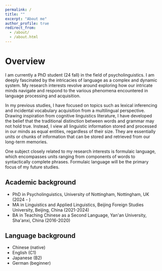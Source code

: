 ```yaml
---
permalink: /
title: ""
excerpt: "About me"
author_profile: true
redirect_from: 
  - /about/
  - /about.html
---
```

Overview
======
I am currently a PhD student (24 fall) in the field of psycholinguistics. I am deeply fascinated by the intricacies of language as a complex and dynamic system. My research interests revolve around exploring how our intricate minds navigate and respond to the various phenomena encountered in language processing and acquisition.

In my previous studies, I have focused on topics such as lexical inferencing and incidental vocabulary acquisition from a multilingual perspective. Drawing inspiration from cognitive linguistics literature, I have developed the belief that the traditional distinction between words and grammar may not hold true. Instead, I view all linguistic information stored and processed in our minds as equal entities, regardless of their size. They are essentially units or chunks of information that can be stored and retrieved from our long-term memories.

One subject closely related to my research interests is formulaic language, which encompasses units ranging from components of words to syntactically complete phrases. Formulaic language will be the primary focus of my future studies.


Academic background
------
- PhD in Psycholinguistics, University of Nottingham, Nottingham, UK (2024 - )
- MA in Linguistics and Applied Linguistics, Beijing Foreign Studies University, Beijing, China (2021-2024)
- BA in Teaching Chinese as a Second Language, Yan'an University, Sha'anxi, China (2016-2020)

Language background
-------
- Chinese (native)
- English (C1)
- Japanese (B2)
- German (beginner)
